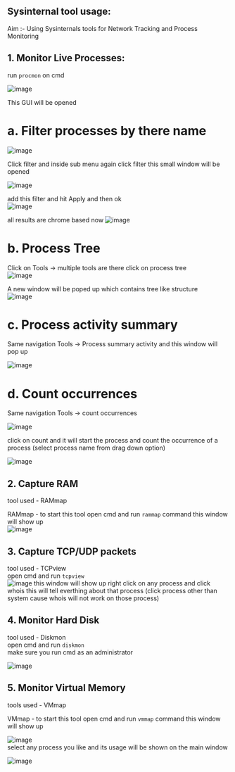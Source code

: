 ## Sysinternal tool usage:

Aim :- Using Sysinternals tools for Network Tracking and Process Monitoring

## 1. Monitor Live Processes:

run ``` procmon ``` on cmd

![image](https://github.com/Modilover69/CFEL/assets/132368904/cd62268d-ddac-4f1c-a94c-2f3a975831f1)

This GUI will be opened
# a. Filter processes by there name

![image](https://github.com/Modilover69/CFEL/assets/132368904/2320ebd8-220e-4677-be44-a6920607f606)

Click filter and inside sub menu again click filter this small window will be opened

![image](https://github.com/Modilover69/CFEL/assets/132368904/0dce55f6-7b5a-449b-8886-160720c6b7fa)

add this filter and hit Apply and then ok  
![image](https://github.com/Modilover69/CFEL/assets/132368904/fbd839c4-13d0-4458-8b31-b73ac499d268)

all results are chrome based now
![image](https://github.com/Modilover69/CFEL/assets/132368904/0c2cca66-22ed-4411-abfb-211f58fd8636)

# b. Process Tree

Click on Tools -> multiple tools are there click on process tree  
![image](https://github.com/Modilover69/CFEL/assets/132368904/ccda3b6a-467c-4013-ac63-5c0f0231c623)

A new window will be poped up which contains tree like structure  
![image](https://github.com/Modilover69/CFEL/assets/132368904/8a15e702-cca0-46e5-bd5d-27131367cdf0)

# c. Process activity summary

Same navigation Tools -> Process summary activity
and this window will pop up

![image](https://github.com/Modilover69/CFEL/assets/132368904/20606145-28b6-4356-b01c-3d26091ec7ad)

# d. Count occurrences

Same navigation Tools -> count occurrences

![image](https://github.com/Modilover69/CFEL/assets/132368904/53dab480-cc68-44f0-a00c-dff386082483)  

click on count and it will start the process and count the occurrence of a process (select process name from drag down option)

![image](https://github.com/Modilover69/CFEL/assets/132368904/39576778-3eb1-4d1c-a3d3-b97bfbf10511)

## 2. Capture RAM

tool used - RAMmap  

RAMmap - to start this tool open cmd and run ``` rammap ``` command this window will show up  
![image](https://github.com/Modilover69/CFEL/assets/132368904/04c69c93-c344-481b-a095-fe54b9271296)

## 3. Capture TCP/UDP packets

tool used - TCPview  
open cmd and run ``` tcpview ```  
![image](https://github.com/Modilover69/CFEL/assets/132368904/3979101e-aae6-48b2-bcb4-02b5b870c974)
this window will show up right click on any process and click whois this will tell everthing about that process (click process other than system cause whois will not work on those process)  

## 4. Monitor Hard Disk

tool used - Diskmon  
open cmd and run ```diskmon```  
make sure you run cmd as an administrator  

![image](https://github.com/Modilover69/CFEL/assets/132368904/74df8dbb-0f39-41aa-a14b-0e42325e101e)

## 5. Monitor Virtual Memory

tools used - VMmap  

VMmap - to start this tool open cmd and run ``` vmmap ``` command this window will show up  

![image](https://github.com/Modilover69/CFEL/assets/132368904/84f96252-2dde-465e-91aa-884e141aa560)   
select any process you like and its usage will be shown on the main window  

![image](https://github.com/Modilover69/CFEL/assets/132368904/027fdb68-c225-4ccb-b172-aa12eb17bfff)

